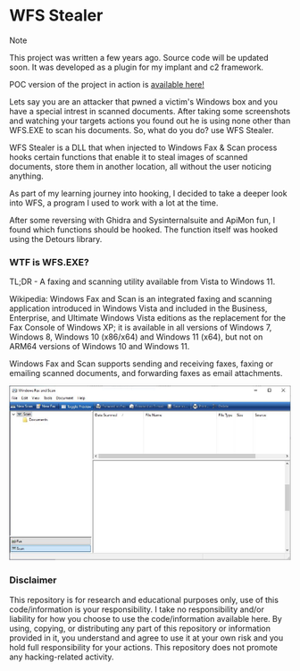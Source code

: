 # WFS Stealer

> [!NOTE]  
> This project was written a few years ago. Source code will be updated soon.
> It was developed as a plugin for my implant and c2 framework.
>
> POC version of the project in action is [available here!](https://youtu.be/HdC1e6Rpves?si=15ez4nDGZeyE9o3b)

Lets say you are an attacker that pwned a victim's Windows box and you have a 
special intrest in scanned documents.
After taking some screenshots and watching your targets actions you found out he is using none
other than WFS.EXE to scan his documents.
So, what do you do? use WFS Stealer.

WFS Stealer is a DLL that when injected to Windows Fax & Scan process hooks certain functions that enable it to steal images of scanned documents, store them in another location, all without the user noticing anything.

As part of my learning journey into hooking, I decided to take a deeper look into WFS, a program I used to work with a lot at the time.

After some reversing with Ghidra and Sysinternalsuite and ApiMon fun, I found which functions should be hooked.
The function itself was hooked using the Detours library.


### WTF is WFS.EXE?

TL;DR - A faxing and scanning utility available from Vista to Windows 11.
 
Wikipedia: Windows Fax and Scan is an integrated faxing and scanning application introduced in Windows Vista and included in the Business, 
Enterprise, and Ultimate Windows Vista editions as the replacement for the Fax Console of Windows XP;
it is available in all versions of Windows 7, Windows 8, Windows 10 (x86/x64) and Windows 11 (x64), but not on ARM64 versions of Windows 10 and Windows 11.

Windows Fax and Scan supports sending and receiving faxes, faxing or emailing scanned documents, and forwarding faxes as email attachments.

![wfs](/assets/WFS.JPG)


### Disclaimer
This repository is for research and educational purposes only, use of this code/information is your responsibility.
I take no responsibility and/or liability for how you choose to use the code/information available here.
By using, copying, or distributing any part of this repository or information provided in it, you understand and agree to use it at your own risk and you hold full responsibility for your actions.
This repository does not promote any hacking-related activity.
